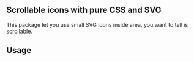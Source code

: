 ## Scrollable icons with pure CSS and SVG

This package let you use small SVG icons inside area, you want to tell is scrollable.

## Usage

